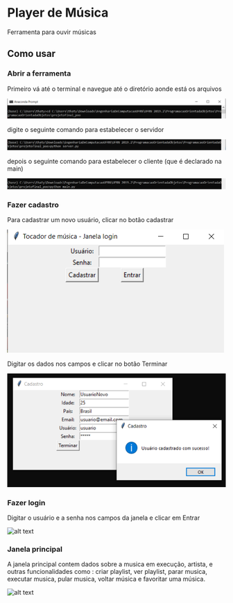 # Player de Música

Ferramenta para ouvir músicas


## Como usar

### Abrir a ferramenta

Primeiro vá até o terminal e navegue até o diretório aonde está os arquivos

![alt text](POO_diretorio.PNG)

digite o seguinte comando para estabelecer o servidor

![alt text](POO_server.PNG)

depois o seguinte comando para estabelecer o cliente (que é declarado na main)

![alt text](POO_main.PNG)

### Fazer cadastro

Para cadastrar um novo usuário, clicar no botão cadastrar

![alt text](POO_janelaLogin.PNG)

Digitar os dados nos campos e clicar no botão Terminar

![alt text](POO_cadastroUsuario.PNG)


### Fazer login

Digitar o usuário e a senha nos campos da janela e clicar em Entrar

![alt text](POO_fazendoLogin)

### Janela principal

A janela principal contem dados sobre a musica em execução, artista, e outras funcionalidades como : criar playlist, ver playlist, parar musica, executar musica, pular musica, voltar música e favoritar uma música.

![alt text](POO_telaprincipal)
